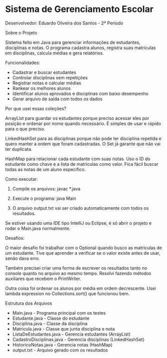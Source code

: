 # Sistema de Gerenciamento Escolar

Desenvolvedor:
Eduardo Oliveira dos Santos - 2º Período

 Sobre o Projeto

Sistema feito em Java para gerenciar informações de estudantes, disciplinas e notas. O programa cadastra alunos, registra suas matrículas em disciplinas, calcula médias e gera relatórios.

Funcionalidades:
- Cadastrar e buscar estudantes
- Controlar disciplinas sem repetições
- Registrar notas e calcular médias
- Rankear os melhores alunos
- Identificar alunos aprovados e disciplinas com baixo desempenho
- Gerar arquivo de saída com todos os dados


Por que usei essas coleções?

ArrayList para guardar os estudantes porque preciso acessar eles por posição e ordenar por nome quando necessário. É simples de usar e rápido para o que preciso.

LinkedHashSet para as disciplinas porque não pode ter disciplina repetida e quero manter a ordem que foram cadastradas. O Set já garante que não vai ter duplicata.

HashMap para relacionar cada estudante com suas notas. Uso o ID do estudante como chave e a lista de matrículas como valor. Fica fácil buscar todas as notas de um aluno específico.


Como executar:

1. Compile os arquivos:
javac *.java

2. Execute o programa:
java Main

3. O arquivo output.txt vai ser criado automaticamente com todos os resultados.

Se estiver usando uma IDE tipo IntelliJ ou Eclipse, é só abrir o projeto e rodar o Main.java normalmente.

Desafios:

O maior desafio foi trabalhar com o Optional quando busco as matrículas de um estudante. Tive que aprender a verificar se o valor existe antes de usar, senão dava erro.

Também precisei criar uma forma de escrever os resultados tanto no console quanto no arquivo ao mesmo tempo. Resolvi fazendo métodos auxiliares que recebem o PrintWriter.

Outra coisa foi ordenar os alunos por média em ordem decrescente. Usei lambda expression no Collections.sort() que funcionou bem.


Estrutura dos Arquivos

- Main.java - Programa principal com os testes
- Estudante.java - Classe do estudante
- Disciplina.java - Classe da disciplina
- Matricula.java - Classe que junta disciplina e nota
- ListaDeEstudantes.java - Gerencia estudantes (ArrayList)
- CadastroDisciplinas.java - Gerencia disciplinas (LinkedHashSet)
- HistoricoNotas.java - Gerencia notas (HashMap)
- output.txt - Arquivo gerado com os resultados